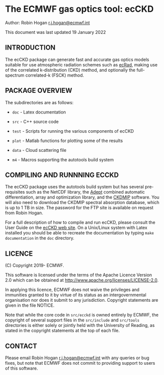 # The ECMWF gas optics tool: ecCKD

Author: Robin Hogan <r.j.hogan@ecmwf.int>

This document was last updated 19 January 2022

## INTRODUCTION

The ecCKD package can generate fast and accurate gas optics models
suitable for use atmospheric radiation schemes such as
[ecRad](http://confluence.ecmwf.int/display/ECRAD), making use of the
correlated k-distribution (CKD) method, and optionally the
full-spectrum correlated-k (FSCK) method.

## PACKAGE OVERVIEW

The subdirectories are as follows:

- `doc` - Latex documentation

- `src` - C++ source code

- `test` - Scripts for running the various components of ecCKD

- `plot` - Matlab functions for plotting some of the results

- `data` - Cloud scattering file 

- `m4` - Macros supporting the autotools build system

## COMPILING AND RUNNNING ECCKD

The ecCKD package uses the autotools build system but has several
pre-requisites such as the NetCDF library, the
[Adept](http://www.met.reading.ac.uk/clouds/adept) combined automatic
differentiation, array and optimization library, and the
[CKDMIP](https://confluence.ecmwf.int/display/CKDMIP) software. You
will also need to download the CKDMIP spectral absorption database,
which is up to 1 TB in size. The password for the FTP site is
available on request from Robin Hogan.

For a full description of how to compile and run ecCKD, please consult
the User Guide on the [ecCKD web
site](https://confluence.ecmwf.int/x/XwU0Dw).  On a Unix/Linux system
with Latex installed you should be able to recreate the documentation
by typing `make documentation` in the `doc` directory.

## LICENCE

(C) Copyright 2019- ECMWF.

This software is licensed under the terms of the Apache Licence Version 2.0
which can be obtained at http://www.apache.org/licenses/LICENSE-2.0.

In applying this licence, ECMWF does not waive the privileges and immunities
granted to it by virtue of its status as an intergovernmental organisation
nor does it submit to any jurisdiction.
Copyright statements are given in the file NOTICE.

Note that while the core code in `src/ecckd` is owned entirely by
ECMWF, the copyright of several support files in the `src/include` and
`src/tools` directories is either solely or jointly held with the
University of Reading, as stated in the copyright statements at the
top of each file.

## CONTACT

Please email Robin Hogan <r.j.hogan@ecmwf.int> with any queries or bug
fixes, but note that ECMWF does not commit to providing support to
users of this software.